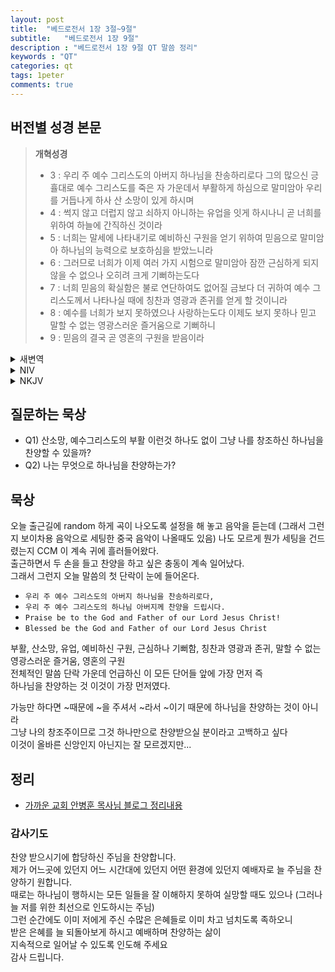 ```yaml
---
layout: post
title:  "베드로전서 1장 3절~9절"
subtitle:   "베드로전서 1장 9절"
description : "베드로전서 1장 9절 QT 말씀 정리"
keywords : "QT"
categories: qt
tags: 1peter
comments: true
---
```


## 버전별 성경 본문

> **개혁성경**
>* 3 : 우리 주 예수 그리스도의 아버지 하나님을 찬송하리로다 그의 많으신 긍휼대로 예수 그리스도를 죽은 자 가운데서 부활하게 하심으로 말미암아 우리를 거듭나게 하사 산 소망이 있게 하시며
>* 4 : 썩지 않고 더럽지 않고 쇠하지 아니하는 유업을 잇게 하시나니 곧 너희를 위하여 하늘에 간직하신 것이라
>* 5 : 너희는 말세에 나타내기로 예비하신 구원을 얻기 위하여 믿음으로 말미암아 하나님의 능력으로 보호하심을 받았느니라
>* 6 : 그러므로 너희가 이제 여러 가지 시험으로 말미암아 잠깐 근심하게 되지 않을 수 없으나 오히려 크게 기뻐하는도다
>* 7 : 너희 믿음의 확실함은 불로 연단하여도 없어질 금보다 더 귀하여 예수 그리스도께서 나타나실 때에 칭찬과 영광과 존귀를 얻게 할 것이니라
>* 8 : 예수를 너희가 보지 못하였으나 사랑하는도다 이제도 보지 못하나 믿고 말할 수 없는 영광스러운 즐거움으로 기뻐하니
>* 9 : 믿음의 결국 곧 영혼의 구원을 받음이라

<details>
<summary>새변역</summary>
<div markdown="1">

>* 3 : 우리 주 예수 그리스도의 하나님 아버지께 찬양을 드립시다. 하나님께서는 그 크신 자비로 우리를 새로 태어나게 하셨습니다. 그리하여 그는, 죽은 사람들 가운데서 예수 그리스도가 부활하심으로 말미암아 우리로 하여금 산 소망을 갖게 해 주셨으며,
>* 4 : 썩지 않고 더러워지지 않고 낡아 없어지지 않는 유산을 물려받게 하셨습니다. 이 유산은 여러분을 위하여 하늘에 간직되어 있습니다.
>* 5 : 하나님께서는 여러분의 믿음을 보시고 그의 능력으로 여러분을 보호해 주시며, 마지막 때에 나타나기로 되어 있는 구원을 얻게 해 주십니다.
>* 6 : 그러므로 여러분이 지금 잠시동안 여러 가지 시련 속에서 어쩔 수 없이 슬픔을 당하게 되었다 하더라도 기뻐하십시오.
>* 7 : 하나님께서는 여러분의 믿음을 단련하셔서, 불로 단련하지만 결국 없어지고 마는 금보다 더 귀한 것이 되게 하시며, 예수 그리스도께서 나타나실 때에 여러분에게 칭찬과 영광과 존귀를 얻게 해 주십니다.
>* 8 : 여러분은 그리스도를 본 일이 없으면서도 사랑하며, 지금 그를 보지 못하면서도 믿으며, 말로 다 표현할 수 없는 즐거움과 영광을 누리면서 기뻐하고 있습니다.
>* 9 : 여러분은 믿음의 목표 곧 여러분의 영혼의 구원을 받고 있는 것입니다.
</div>
</details>

<details>
<summary> NIV</summary>
<div markdown="1">

>* 3 : Praise be to the God and Father of our Lord Jesus Christ! In his great mercy he has given us new birth into a living hope through the resurrection of Jesus Christ from the dead,
>* 4 : and into an inheritance that can never perish, spoil or fade. This inheritance is kept in heaven for you,
>* 5 : who through faith are shielded by God’s power until the coming of the salvation that is ready to be revealed in the last time.
>* 6 : In all this you greatly rejoice, though now for a little while you may have had to suffer grief in all kinds of trials.
>* 7 : These have come so that the proven genuineness of your faith — of greater worth than gold, which perishes even though refined by fire — may result in praise, glory and honor when Jesus Christ is revealed.
>* 8 : Though you have not seen him, you love him; and even though you do not see him now, you believe in him and are filled with an inexpressible and glorious joy,
>* 9 : for you are receiving the end result of your faith, the salvation of your souls.
</div>
</details>

<details>
<summary>NKJV</summary>
<div markdown="1">

>* 3 : Blessed be the God and Father of our Lord Jesus Christ, who according to His abundant mercy has begotten us again to a living hope through the resurrection of Jesus Christ from the dead,
>* 4 : to an inheritance incorruptible and undefiled and that does not fade away, reserved in heaven for you
>* 5 : who are kept by the power of God through faith for salvation ready to be revealed in the last time.
>* 6 : In this you greatly rejoice, though now for a little while, if need be, you have been grieved by various trials,
>* 7 : that the genuineness of your faith, being much more precious than gold that perishes, though it is tested by fire, may be found to praise, honor, and glory at the revelation of Jesus Christ,
>* 8 : whom having not seen you love. Though now you do not see Him, yet believing, you rejoice with joy inexpressible and full of glory,
>* 9 : receiving the end of your faith—the salvation of your souls.
</div>
</details>

## 질문하는 묵상

* Q1) 산소망, 예수그리스도의 부활 이런것 하나도 없이 그냥 나를 창조하신 하나님을 찬양할 수 있을까?
* Q2) 나는 무엇으로 하나님을 찬양하는가?

## 묵상

오늘 출근길에 random 하게 곡이 나오도록 설정을 해 놓고 음악을 듣는데 (그래서 그런지 보이차용 음악으로 세팅한 중국 음악이 나올때도 있음) 나도 모르게 뭔가 세팅을 건드렸는지 CCM 이 계속 귀에 흘러들어왔다.  
출근하면서 두 손을 들고 찬양을 하고 싶은 충동이 계속 일어났다.   
그래서 그런지 오늘 말씀의 첫 단락이 눈에 들어온다.  

- `우리 주 예수 그리스도의 아버지 하나님을 찬송하리로다,`   
- `우리 주 예수 그리스도의 하나님 아버지께 찬양을 드립시다.`  
- `Praise be to the God and Father of our Lord Jesus Christ!`  
- `Blessed be the God and Father of our Lord Jesus Christ`  

부활, 산소망, 유업, 예비하신 구원, 근심하나 기뻐함, 칭찬과 영광과 존귀, 말할 수 없는 영광스러운 즐거움, 영혼의 구원  
전체적인 말씀 단락 가운데 언급하신 이 모든 단어들 앞에 가장 먼저 즉  
하나님을 찬양하는 것 이것이 가장 먼저였다. 

가능만 하다면 ~때문에 ~을 주셔서 ~라서 ~이기 때문에 하나님을 찬양하는 것이 아니라   
그냥 나의 창조주이므로 그것 하나만으로 찬양받으실 분이라고 고백하고 싶다  
이것이 올바른 신앙인지 아닌지는 잘 모르겠지만... 


## 정리
* [가까운 교회 안병훈 목사님 블로그 정리내용](https://blog.naver.com/tolerance2018/221418348201)

### 감사기도

찬양 받으시기에 합당하신 주님을 찬양합니다.  
제가 어느곳에 있던지 어느 시간대에 있던지 어떤 환경에 있던지 예배자로 늘 주님을 찬양하기 원합니다.  
때로는 하나님이 행하시는 모든 일들을 잘 이해하지 못하여 실망할 때도 있으나 (그러나 늘 저를 위한 최선으로 인도하시는 주님)  
그런 순간에도 이미 저에게 주신 수많은 은혜들로 이미 차고 넘치도록 족하오니  
받은 은혜를 늘 되돌아보게 하시고 예배하며 찬양하는 삶이  
지속적으로 일어날 수 있도록 인도해 주세요  
감사 드립니다.

